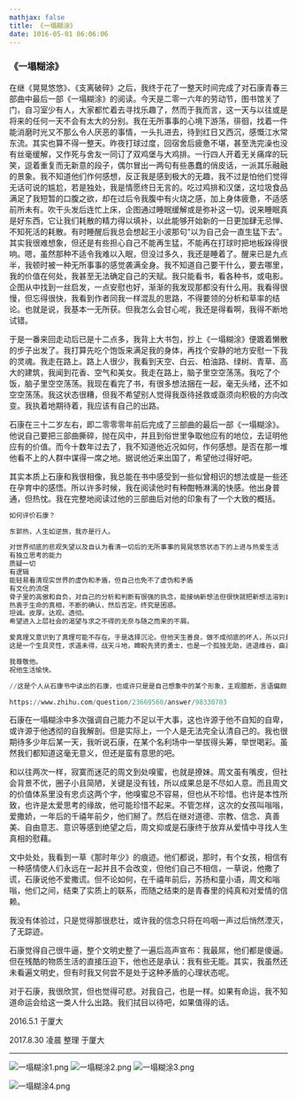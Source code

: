 ```yaml
---
mathjax: false
title: 《一塌糊涂》
date: 1016-05-01 06:06:06
---
```


### 《一塌糊涂》

在继《晃晃悠悠》、《支离破碎》之后，我终于花了一整天时间完成了对石康青春三部曲中最后一部《一塌糊涂》的阅读。今天是二零一六年的劳动节，图书馆关了门，自习室少有人，大家都忙着去寻找乐趣了，然而于我而言，这一天与以往或是将来的任何一天不会有太大的分别。我在无所事事的心境下游荡，徘徊，找着一件能消磨时光又不那么令人厌恶的事情，一头扎进去，待到红日又西沉，感慨江水常东流。其实也算不得一整天。昨夜打球过度，回宿舍后疲惫不堪，甚至洗完澡也没有丝毫缓解，又作死与舍友一同订了双鸡堡与大鸡排。一行四人开着无关痛痒的玩笑，逗着重复而无新意的段子，偶尔冒出一两句有些愚蠢的俏皮话，一派其乐融融的景象。我不知道他们作何感想，反正我是感到极大的无趣，我不过是怕他们觉得无话可说的尴尬，若是独处，我是情愿终日无言的。吃过鸡排和汉堡，这垃圾食品满足了我短暂的口腹之欲，却在过后令我腹中有火烧之感，加上身体疲惫，不适感前所未有。吹干头发后连忙上床，企图通过睡眠缓解或是弥补这一切。说来睡眠真是好东西，它让我们耗散的精力得以填补，以此能够开始新的一日更加肆无忌惮、不知死活的耗散。有时睡醒后我总会想起王小波那句“以为自己会一直生猛下去”。其实我很难想象，但还是有些担心自己不能再生猛，不能再在打球时把地板跺得很响。嗯，虽然那种不适令我难以入眠，但没过多久，我还是睡着了。醒来已是九点半，我顿时被一种无所事事的感觉袭满全身。我不知道自己要干什么，要去哪里，我的价值在何处，我甚至无法确定自己的天赋。我只能看书，看各种书，或电影。企图从中找到一丝启发，一点安慰也好，渐渐的我发现那都没有什么用。我看得很慢，但忘得很快，我看到作者同我一样混乱的思路，不得要领的分析和草率的结论。也就是说，我基本一无所获。但我怎么会甘心呢，我还是得看啊，我得不断地试错。

于是一番来回走动后已是十二点多，我背上大书包，抄上《一塌糊涂》便踱着懒散的步子出发了。我打算先吃个饱饭来满足我的身体，再找个安静的地方安慰一下我的灵魂。我走在路上。路上人很少，我看到天空、白云、柏油路、绿树、青草、高大的建筑，我闻到花香、空气和美女。我走在路上，脑子里空空荡荡。我吃了个饭，脑子里空空荡荡。我现在看完了书，有很多想法捆在一起，毫无头绪，还不如空空荡荡。我这状态很糟，但我不希望别人觉得我亟待拯救或亟须向积极的方向改变。我执着地期待着，我应该有自己的出路。

石康在三十二岁左右，即二零零零年前后完成了三部曲的最后一部《一塌糊涂》。他说自己要把三部曲撕碎，抛在风中，并且到俗世里争取他应有的地位，去证明他应有的价值。而今十数年过去了，我不知道他近况如何，作何感想。是否在那一堆他看不上的人群中谋得一席之地。据说他近来出国了，希望他过得好吧。

其实本质上石康和我很相像，我总能在书中感受到一些似曾相识的想法或是一些还在孕育中的感悟。所以许多时候，我在阅读他时有种酣畅淋漓的快感。他出身普通，但热忱。我在完整地阅读过他的三部曲后对他的印象有了一个大致的概括。

```python
如何评价石康？

东郭热，人生如逆旅，我亦是行人。

对世界彻底的悲观失望以及自认为看清一切后的无所事事的晃晃悠悠状态下的上进与热爱生活
有独立思考的能力
质疑一切
有逻辑
能轻易看清现实世界的虚伪和矛盾，但自己也免不了虚伪和矛盾
有文化的流氓
骨子里的高傲和自负，对自己的分析和判断有很强的执念，能接纳新想法但很快就把新想法溶到自己的体系里。将将自洽，说服了自己又巧舌如簧地企图说服别人。
热衷于生命的真相，不断的确认，然后否定。终究是困惑。
坦诚。皮厚。达观。透彻。
希望进入上层社会的渴望与求之不得的无奈与随之而来的不屑。

爱真理又意识到了真理可能不存在。于是选择沉沦。但他天生善良，做不成彻底的坏人，所以只是嘴上说说书里写写偶尔试试。他还是去爱那令他无比困惑和痛苦的真相或已幻灭的人生。
这是一个生具灵性，求道未得，战天斗地，睥睨先贤的勇士，也是一个孤独无助，进退维谷，曲高和寡，强颜欢笑的普通人。

我尊敬他。
祝他生活愉快。

//这是个人从石康书中读出的石康，也或许只是是自己想象中的某个形象，主观臆断，言语偏颇，见谅。分享一二，但求指摘。

https://www.zhihu.com/question/23669560/answer/98330703
```

石康在一塌糊涂中多次强调自己能力不足以干大事，这也许源于他不自知的自卑，或许源于他透彻的自我解剖。但是实际上，一个人是无法完全认清自己的。我也很期待多少年后某一天，我听说石康，在某个名利场中一举拔得头筹，举世喝彩。虽然我们都知道这毫无意义，但还是蛮有意思的吧。

和以往两次一样，寂寞而迷茫的周文到处嗅蜜，也就是撩妹。周文虽有嘴皮，但社会背景不优，圈子小且简陋，关键是没有钱，所以成果总是不尽如人意。而且周文的价值体系里没有忠贞这两个字，他嗅蜜总不容易，但也从不珍惜。也许是本性所致，也许是太爱思考的缘故，他可能珍惜不起来。不管怎样，这次的女孩叫嗡嗡，爱撒娇，一年后的千禧年前夕，他们掰了。然后在继对道德、宗教、信念、真善美、自由意志、意识等感到绝望之后，周文抑或是石康终于放弃从爱情中寻找人生真相的慰藉。

文中处处，我看到一草《那时年少》的痕迹。他们都说，那时，有个女孩，相信有一种感情使人们永远在一起并且不会改变，但他们自己不相信，一草说，他撒了谎，石康说他不爱撒谎。但不论如何，在千禧年前后，苏扬和童小语，周文和嗡嗡，他们之间，结束了实质上的联系，而随之结束的是青春里的纯真和对爱情的信赖。

我没有体验过，只是觉得那很悲壮，或许我的信念只将在呜咽一声过后悄然湮灭，了无踪迹。

石康觉得自己很牛逼，整个文明史整了一遍后高声宣布：我最屌，他们都是傻逼。但在残酷的物质生活的直接压迫下，他也还是承认：我有些无能。其实，我虽然还未看遍文明史，但有时我又何尝不是处于这种矛盾的心理状态呢。

对于石康，我很欣赏，但也觉得可悲。对我自己，也是一样。如果有命运，我不知道命运会给这一类人什么出路。我们拭目以待吧，如果值得的话。

2016.5.1 于厦大

2017.8.30 凌晨 整理 于厦大

------

![一塌糊涂1.png](59535aa2a9544.png)
![一塌糊涂2.png](59535aa2bc78c.png)
![一塌糊涂3.png](59535aa2c3f2d.png)

![一塌糊涂4.png](59535aa298efe.png)







